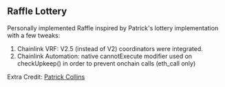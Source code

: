 ## Raffle Lottery

Personally implemented Raffle inspired by Patrick's lottery implementation with a few tweaks:
1. Chainlink VRF: V2.5 (instead of V2) coordinators were integrated.
2. Chainlink Automation: native cannotExecute modifier used on checkUpkeep() in order to prevent onchain calls (eth_call only)


Extra Credit: 
[Patrick Collins](https://github.com/PatrickAlphaC)
